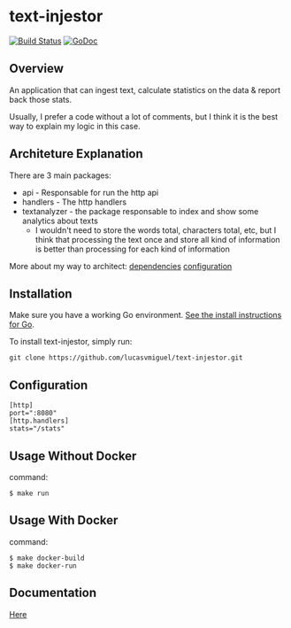 # text-injestor
[![Build Status](https://travis-ci.org/lucasvmiguel/text-injestor.svg?branch=master)](https://travis-ci.org/lucasvmiguel/text-injestor)
[![GoDoc](https://godoc.org/github.com/lucasvmiguel/text-injestor?status.svg)](https://godoc.org/github.com/lucasvmiguel/text-injestor)

## Overview

An application that can ingest text, calculate statistics on the data
& report back those stats.

Usually, I prefer a code without a lot of comments, but I think it is the best way to explain my logic in this case.

## Architeture Explanation

There are 3 main packages:
* api - Responsable for run the http api
* handlers - The http handlers
* textanalyzer - the package responsable to index and show some analytics about texts
  * I wouldn't need to store the words total, characters total, etc, but I think that processing the text once and store all kind of information is better than processing for each kind of information


More about my way to architect:
[dependencies](https://medium.com/@LucasVieiraDev/dependencies-in-golang-projects-f46a11fef832)
[configuration](https://medium.com/@LucasVieiraDev/configuration-in-golang-packages-6bcda76d011b)

## Installation

Make sure you have a working Go environment. [See
the install instructions for Go](http://golang.org/doc/install.html).

To install text-injestor, simply run:
```
git clone https://github.com/lucasvmiguel/text-injestor.git
```

## Configuration

```
[http]
port=":8080"
[http.handlers]
stats="/stats"
```

## Usage Without Docker

command:
```
$ make run
```

## Usage With Docker

command:
```
$ make docker-build
$ make docker-run
```

## Documentation

[Here](https://godoc.org/github.com/lucasvmiguel/text-injestor)